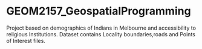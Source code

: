 # GEOM2157_GeospatialProgramming
Project based on demographics of Indians in Melbourne and accessibility to religious Institutions.
Dataset contains Locality boundaries,roads and Points of Interest files.
